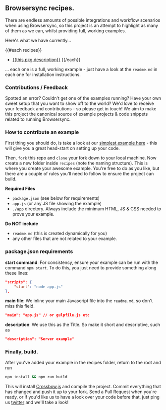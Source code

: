 ## Browsersync recipes.

There are endless amounts of possible integrations and workflow scenarios when using Browsersync, so this project is an 
attempt to highlight as many of them as we can, whilst providing full, working examples.

Here's what we have currently...

{{#each recipes}}
- [{{this.pkg.description}}]({{../config.links.github}}/{{this.dir}})
{{/each}}

... each one is a full, working example - just have a look at the `readme.md` in each one for installation
instructions.


### Contributions / Feedback

Spotted an error? Couldn't get one of the examples running? Have your own sweet setup that you want to show off to the world?
We'd love to receive your feedback and contributions - so please get in touch! We aim to make this project the canonical source 
of example projects & code snippets related to running Browsersync.

### How to contribute an example

First thing you should do, is take a look at our [simplest example here](https://github.com/Browsersync/recipes/tree/master/recipes/server) - 
this will give you a great head-start on setting up your code.

Then, `fork` this repo and `clone` your fork down to your local machine. Now create a new folder inside `recipes`
(note the naming structure). This is where you create your awesome example. You're free to do as you like,
but there are a couple of rules you'll need to follow to ensure the project can build.

**Required Files**

- `package.json` (see below for requirements)
- `app.js` (or any JS file showing the example)
- `./app` directory. Always include the minimum HTML, JS & CSS needed to prove your example.

**Do NOT include**
- `readme.md` (this is created dynamically for you)
- any other files that are not related to your example.


### package.json requirements


**start command**: For consistency, ensure your example can be run with the command `npm start`. To 
do this, you just need to provide something along these lines:

```json
"scripts": {
    "start": "node app.js"
},
```

**main file**: We inline your main Javascript file into the `readme.md`, so
don't miss this field.

```json
"main": "app.js" // or gulpfile.js etc
```

**description**: We use this as the Title. So make it short and descriptive, such as 

```json
"description": "Server example"
```

### Finally, build.
After you've added your example in the recipes folder, return to the root and run

```bash
npm install && npm run build
```

This will install [Crossbow.js](https://github.com/shakyShane/crossbow.js) and compile the project.
Commit everything that has changed and push it up to your fork. Send a Pull Request when you're
ready, or if you'd like us to have a look over your code before that, just ping us [twitter](https://twitter.com/browsersync) and we'll 
take a look! 